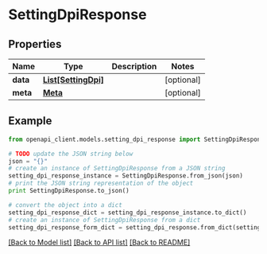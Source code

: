 # SettingDpiResponse


## Properties

Name | Type | Description | Notes
------------ | ------------- | ------------- | -------------
**data** | [**List[SettingDpi]**](SettingDpi.md) |  | [optional] 
**meta** | [**Meta**](Meta.md) |  | [optional] 

## Example

```python
from openapi_client.models.setting_dpi_response import SettingDpiResponse

# TODO update the JSON string below
json = "{}"
# create an instance of SettingDpiResponse from a JSON string
setting_dpi_response_instance = SettingDpiResponse.from_json(json)
# print the JSON string representation of the object
print SettingDpiResponse.to_json()

# convert the object into a dict
setting_dpi_response_dict = setting_dpi_response_instance.to_dict()
# create an instance of SettingDpiResponse from a dict
setting_dpi_response_form_dict = setting_dpi_response.from_dict(setting_dpi_response_dict)
```
[[Back to Model list]](../README.md#documentation-for-models) [[Back to API list]](../README.md#documentation-for-api-endpoints) [[Back to README]](../README.md)


